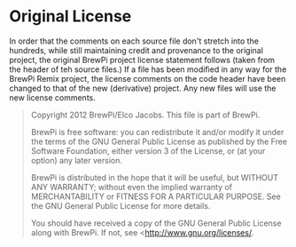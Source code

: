 # Original License
In order that the comments on each source file don't stretch into the hundreds, while still maintaining credit and provenance to the original project, the original BrewPi project license statement follows (taken from the header of teh source files.)  If a file has been modified in any way for the BrewPi Remix project, the license comments on the code header have been changed to that of the new (derivative) project.  Any new files will use the new license comments.

> Copyright 2012 BrewPi/Elco Jacobs. This file is part of BrewPi.
> 
> BrewPi is free software: you can redistribute it and/or modify it 
> under the terms of the GNU General Public License as published by the 
> Free Software Foundation, either version 3 of the License, or (at your 
> option) any later version.
> 
> BrewPi is distributed in the hope that it will be useful, but WITHOUT 
> ANY WARRANTY; without even the implied warranty of MERCHANTABILITY or 
> FITNESS FOR A PARTICULAR PURPOSE.  See the GNU General Public License 
> for more details.
> 
> You should have received a copy of the GNU General Public License 
> along with BrewPi.  If not, see <http://www.gnu.org/licenses/.
